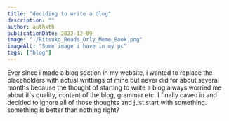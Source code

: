 ```yaml
---
title: "deciding to write a blog"
description: ""
author: authxth
publicationDate: 2022-12-09
image: "./Ritsuko_Reads_Orly_Meme_Book.png"
imageAlt: "Some image i have in my pc"
tags: ["blog"]
---
```


Ever since i made a blog section in my website, i wanted to replace the placeholders with actual writtings of mine but never did for about several months because the thought of starting to write a blog always worried me about it's quality, content of the blog, grammar etc. I finally caved in and decided to ignore all of those thoughts and just start with something. something is better than nothing right?
